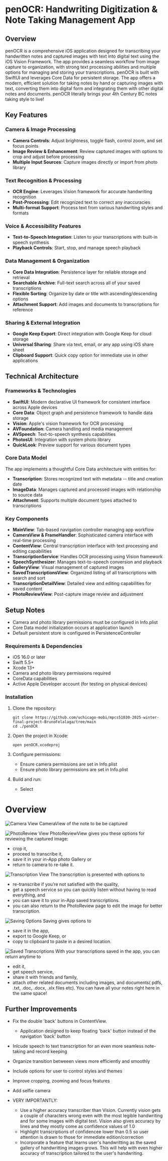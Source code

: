 # penOCR: Handwriting Digitization & Note Taking Management App

## Overview
penOCR is a comprehensive iOS application designed for transcribing your handwritten notes and captured images with text into digital text using the iOS Vision Framework. The app provides a seamless workflow from image capture to organization, with strong text processing abilities and multiple options for managing and storing your transcriptions. penOCR is built with SwiftUI and leverages Core Data for persistent storage. The app offers a modern, efficient solution for taking notes by hand or capturing images with text, converting them into digital form and integrating them with other digital notes and documents. penOCR literally brings your 4th Century BC notes taking style to live!

## Key Features

### Camera & Image Processing
- **Camera Controls**: Adjust brightness, toggle flash, control zoom, and set focus points
- **Image Review & Enhancement**: Review captured images with options to crop and adjust before processing
- **Multiple Input Sources**: Capture images directly or import from photo library

### Text Recognition & Processing
- **OCR Engine**: Leverages Vision framework for accurate handwriting recognition
- **Post-Processing**: Edit recognized text to correct any inaccuracies
- **Multi-format Support**: Process text from various handwriting styles and formats

### Voice & Accessibility Features
- **Text-to-Speech Integration**: Listen to your transcriptions with built-in speech synthesis
- **Playback Controls**: Start, stop, and manage speech playback


### Data Management & Organization
- **Core Data Integration**: Persistence layer for reliable storage and retrieval
- **Searchable Archive**: Full-text search across all of your saved transcriptions
- **Flexible Sorting**: Organize by date or title with ascending/descending options
- **Attachment Support**: Add images and documents to transcriptions for reference


### Sharing & External Integration
- **Google Keep Export**: Direct integration with Google Keep for cloud storage
- **Universal Sharing**: Share via text, email, or any app using iOS share sheet
- **Clipboard Support**: Quick copy option for immediate use in other applications

## Technical Architecture

### Frameworks & Technologies
- **SwiftUI**: Modern declarative UI framework for consistent interface across Apple devices
- **Core Data**: Object graph and persistence framework to handle data storage
- **Vision**: Apple's vision framework for OCR processing
- **AVFoundation**: Camera handling and media management
- **AVSpeech**: Text-to-speech synthesis capabilities
- **PhotosUI**: Integration with system photo library
- **QuickLook**: Preview support for various document types

### Core Data Model
The app implements a thoughtful Core Data architecture with entities for:
- **Transcription**: Stores recognized text with metadata -- title and creation date
- **ImageData**: Manages captured and processed images with relationship to source data
- **Attachment**: Supports multiple document types attached to transcriptions

### Key Components
- **MainView**: Tab-based navigation controller managing app workflow
- **CameraView & FrameHandler**: Sophisticated camera interface with real-time processing
- **ContentView**: Central transcription interface with text processing and editing capabilities
- **TranscriptionService**: Handles OCR processing using Vision framework
- **SpeechSynthesizer**: Manages text-to-speech conversion and playback
- **GalleryView**: Visual management of captured images
- **SavedTranscriptionsView**: Organized listing of all transcriptions with search and sort
- **TranscriptionDetailView**: Detailed view and editing capabilities for saved content
- **PhotoReviewView**: Post-capture image review and adjustment




## Setup Notes
- Camera and photo library permissions must be configured in Info.plist
- Core Data model initialization occurs at application launch
- Default persistent store is configured in PersistenceController

### Requirements & Dependencies
- iOS 16.0 or later
- Swift 5.5+
- Xcode 13+
- Camera and photo library permissions required
- CoreData capabilities
- Active Apple Developer account (for testing on physical devices)


### Installation
1. Clone the repository:
   ```
   git clone https://github.com/uchicago-mobi/mpcs51030-2025-winter-final-project-BrunoFelalaga/tree/main
   cd ./penOCR
   ```

2. Open the project in Xcode:
   ```
   open penOCR.xcodeproj
   ```

3. Configure permissions:
   - Ensure camera permissions are set in Info.plist
   - Ensure photo library permissions are set in Info.plist

4. Build and run:
   - Select

# Overview
<!--![Camera View](penOCR/screen shots/camera view.jpeg)-->
![Camera View](screen%20shots/camera%20view.jpeg)
CameraView of the note to be be captured

<!--![PhotoReview View](penOCR/screen shots/photo review view.jpeg)-->
![PhotoReview View](screen%20shots/photo%20review%20view.jpeg)
PhotoReviewView gives you these options for reviewing the captured image:
- crop it, 
- proceed to transcribe it, 
- save it in your in-App photo Gallery or 
- return to camera to re-take it.


<!--![Transcription View](penOCR/screen shots/transcription review.jpeg)-->
![Transcription View](screen%20shots/transcription%20review.jpeg)
The transcription is presented with options to 
- re-transcribe if you’re not satisfied with the quality, 
- get a speech service so you can quickly listen without having to read everything, and 
- you can save it to your in-App saved transcriptions. 
- you can also return to the PhotoReview page to edit the image for better transcription. 


<!--![Saving Options](penOCR/screen shots/save options.jpeg)-->
![Saving Options](screen%20shots/save%20options.jpeg)
Saving gives options to 
- save it in the app, 
- export to Google Keep, or 
- copy to clipboard to paste in a desired location.

<!--![Camera View](penOCR/screen shots/saved transcriptions.jpeg)-->
![Saved Transcriptions](screen%20shots/saved%20transcriptions.jpeg)
With your transcriptions saved in the app, you can return anytime to 
- edit it, 
- get speech service, 
- share it with friends and family,
- attach other related documents including images, and documents( pdfs, .txt, .doc, .docx, .xlx files etc). 
You can have all your notes right here in the same space!



## Further Improvements
- Fix the double 'back' buttons in ContentView. 
    - Application designed to keep floating 'back' button instead of the navigation 'back' button
- Inlcude speech to text transcription for an even more seamless note-taking and record keeping
- Organize transition betweeen views more efficiently and smoothly
- Include options for user to control styles and themes
- Improve cropping, zooming  and focus features
- Add selfie camera

- VERY IMPORTANTLY: 
    - Use a higher accuracy transcriber than Vision. 
    Currently vision gets a couple of characters wrong even with the most legible handwriting and for some images with digital text. 
    Vision also gives accuracy by lines and they mostly come as confidence values of 1.0
    - Highlight transcriptions of confidencee lower than 0.5 so user attention is drawn to those for immediate edition/correction
    - Incorporate a feature that learns user's handwritting as the saved gallery of handwritting images grows. This will help with even higher accuracy of transcription tailored to the user's handwriting.
